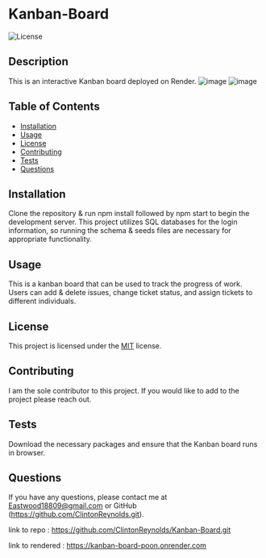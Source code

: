 # Kanban-Board

![License](https://img.shields.io/badge/license-MIT-brightgreen)

## Description
This is an interactive Kanban board deployed on Render. 
![image](https://github.com/user-attachments/assets/52c7e1b2-0d4f-4fbf-8af7-24c3b69095c0)
![image](https://github.com/user-attachments/assets/c6e89085-9d21-4a2f-87b5-8a40d2bf99f8)


## Table of Contents
- [Installation](#installation)
- [Usage](#usage)
- [License](#license)
- [Contributing](#contributing)
- [Tests](#tests)
- [Questions](#questions)

## Installation
Clone the repository & run npm install followed by npm start to begin the development server. This project utilizes SQL databases for the login information, so running the schema & seeds files are necessary for appropriate functionality. 

## Usage
This is a kanban board that can be used to track the progress of work. Users can add & delete issues, change ticket status, and assign tickets to different individuals. 

## License
This project is licensed under the [MIT]([License](https://opensource.org/licenses/MIT)) license.

## Contributing
I am the sole contributor to this project. If you would like to add to the project please reach out. 

## Tests
Download the necessary packages and ensure that the Kanban board runs in browser. 

## Questions
If you have any questions, please contact me at [Eastwood18809@gmail.com](mailto:Eastwood18809@gmail.com) or GitHub (https://github.com/ClintonReynolds.git).

link to repo : https://github.com/ClintonReynolds/Kanban-Board.git

link to rendered : https://kanban-board-poon.onrender.com



